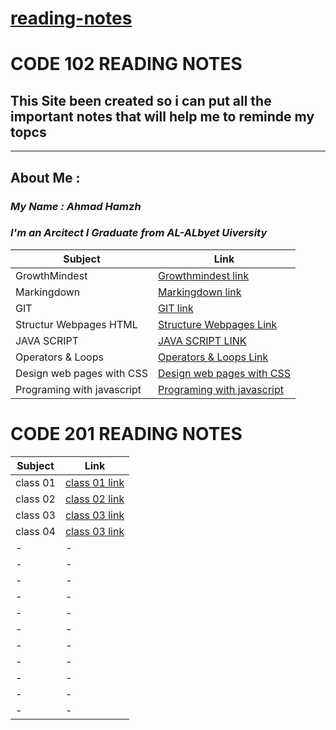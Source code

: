 # [**reading-notes**](https://ahmadhamzh.github.io/reading-notes/) 

# **CODE 102 READING NOTES**

## This Site been created so i can put all the important notes that will help me to reminde my topcs 
----

## About Me :
### *My Name :  Ahmad Hamzh*
### *I'm an Arcitect I Graduate from AL-ALbyet Uiversity*

   **Subject** |  **Link**
  -|-
  GrowthMindest | [Growthmindest link](https://ahmadhamzh.github.io/reading-notes/GrowthMindest)
  Markingdown | [Markingdown link](https://ahmadhamzh.github.io/reading-notes/Markingdown)
 GIT | [GIT link](https://ahmadhamzh.github.io/reading-notes/GIT)
Structur Webpages HTML| [Structure Webpages Link](https://ahmadhamzh.github.io/reading-notes/StructurWebPages)
 JAVA SCRIPT | [JAVA SCRIPT LINK](https://ahmadhamzh.github.io/reading-notes/javascript)
 Operators & Loops | [Operators & Loops Link](https://ahmadhamzh.github.io/reading-notes/Operators-Loops)
 Design web pages with CSS | [Design web pages with CSS](https://ahmadhamzh.github.io/reading-notes/DesignWithCss)
 Programing with javascript | [Programing with javascript](https://ahmadhamzh.github.io/reading-notes/Programming-%20with%20-JavaScript)


 # **CODE 201 READING NOTES**

  **Subject** |  **Link**
  -|-
  class 01| [class 01 link](https://ahmadhamzh.github.io/reading-notes/class01)
  class 02| [class 02 link](https://ahmadhamzh.github.io/reading-notes/class02)
  class 03|[class 03 link](https://ahmadhamzh.github.io/reading-notes/class03)
  class 04|[class 03 link](https://ahmadhamzh.github.io/reading-notes/class04)
  -|-
  -|-
  -|-
  -|-
  -|-
  -|-
  -|-
  -|-
  -|-
  -|-
  -|-
  



 

 

      
